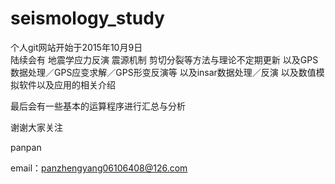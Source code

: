 # seismology_study
个人git网站开始于2015年10月9日  
陆续会有 地震学应力反演 震源机制  剪切分裂等方法与理论不定期更新
以及GPS数据处理／GPS应变求解／GPS形变反演等
以及insar数据处理／反演
以及数值模拟软件以及应用的相关介绍

最后会有一些基本的运算程序进行汇总与分析

谢谢大家关注

panpan

email：panzhengyang06106408@126.com
